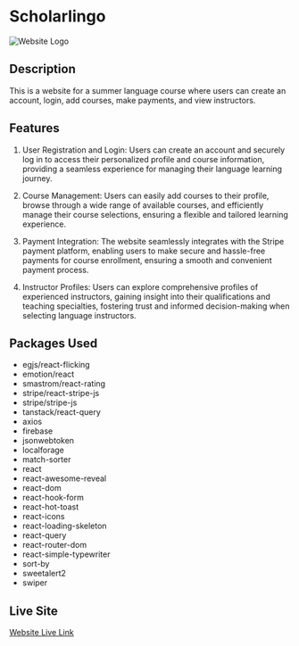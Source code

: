 # Scholarlingo

![Website Logo](https://i.ibb.co/Mn6HF29/Screenshot-2023-06-07-211423-removebg-preview.png)

## Description
This is a website for a summer language course where users can create an account, login, add courses, make payments, and view instructors.

## Features
1. User Registration and Login: Users can create an account and securely log in to access their personalized profile and course information, providing a seamless experience for managing their language learning journey.

2. Course Management: Users can easily add courses to their profile, browse through a wide range of available courses, and efficiently manage their course selections, ensuring a flexible and tailored learning experience.

3. Payment Integration: The website seamlessly integrates with the Stripe payment platform, enabling users to make secure and hassle-free payments for course enrollment, ensuring a smooth and convenient payment process.

4. Instructor Profiles: Users can explore comprehensive profiles of experienced instructors, gaining insight into their qualifications and teaching specialties, fostering trust and informed decision-making when selecting language instructors.

## Packages Used
- egjs/react-flicking
- emotion/react
- smastrom/react-rating
- stripe/react-stripe-js
- stripe/stripe-js
- tanstack/react-query
- axios
- firebase
- jsonwebtoken
- localforage
- match-sorter
- react
- react-awesome-reveal
- react-dom
- react-hook-form
- react-hot-toast
- react-icons
- react-loading-skeleton
- react-query
- react-router-dom
- react-simple-typewriter
- sort-by
- sweetalert2
- swiper

## Live Site
[Website Live Link](https://scholarlingo-auth.web.app/)

